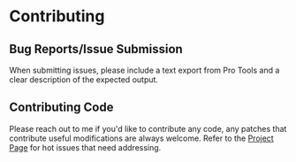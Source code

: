 # Contributing

## Bug Reports/Issue Submission

When submitting issues, please include a text export from Pro Tools and a clear description of the expected output.

## Contributing Code

Please reach out to me if you'd like to contribute any code, any patches that contribute useful modifications are 
always welcome.  Refer to the [Project Page](https://github.com/iluvcapra/ProToolsText/projects/1) for hot issues 
that need addressing.
